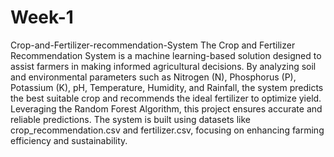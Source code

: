 # Week-1
Crop-and-Fertilizer-recommendation-System
The Crop and Fertilizer Recommendation System is a machine learning-based solution designed to assist farmers in making informed agricultural decisions. By analyzing soil and environmental parameters such as Nitrogen (N), Phosphorus (P), Potassium (K), pH, Temperature, Humidity, and Rainfall, the system predicts the best suitable crop and recommends the ideal fertilizer to optimize yield. Leveraging the Random Forest Algorithm, this project ensures accurate and reliable predictions. The system is built using datasets like crop_recommendation.csv and fertilizer.csv, focusing on enhancing farming efficiency and sustainability.

